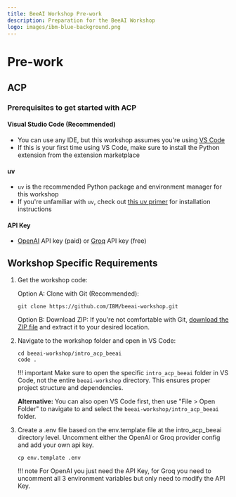 ```yaml
---
title: BeeAI Workshop Pre-work
description: Preparation for the BeeAI Workshop
logo: images/ibm-blue-background.png
---
```


# Pre-work

## ACP

### Prerequisites to get started with ACP

#### Visual Studio Code (Recommended)

- You can use any IDE, but this workshop assumes you're using [VS Code](https://code.visualstudio.com/Download)
- If this is your first time using VS Code, make sure to install the Python extension from the extension marketplace

#### uv

- `uv` is the recommended Python package and environment manager for this workshop
- If you're unfamiliar with `uv`, check out [this uv primer](https://agentcommunicationprotocol.dev/introduction/uv-primer) for installation instructions

#### API Key

- [OpenAI](https://platform.openai.com/api-keys) API key (paid) or [Groq](https://console.groq.com/keys) API key (free)

## Workshop Specific Requirements

1. Get the workshop code:

    Option A: Clone with Git (Recommended):

    ```shell
    git clone https://github.com/IBM/beeai-workshop.git
    ```

    Option B: Download ZIP:
    If you're not comfortable with Git, [download the ZIP file](https://github.com/IBM/beeai-workshop/archive/refs/heads/main.zip) and extract it to your desired location.

2. Navigate to the workshop folder and open in VS Code:

    ```shell
    cd beeai-workshop/intro_acp_beeai
    code .
    ```

    !!! important
        Make sure to open the specific `intro_acp_beeai` folder in VS Code, not the entire `beeai-workshop` directory. This ensures proper project structure and dependencies.

    **Alternative:** You can also open VS Code first, then use "File > Open Folder" to navigate to and select the `beeai-workshop/intro_acp_beeai` folder.

3. Create a .env file based on the env.template file at the intro_acp_beeai directory level. Uncomment either the OpenAI or Groq provider config and add your own api key.

    ```shell
    cp env.template .env
    ```

    !!! note
        For OpenAI you just need the API Key, for Groq you need to uncomment all 3 environment variables but only need to modify the API Key.
